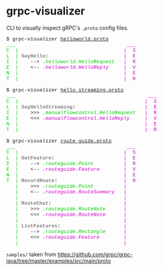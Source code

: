 # grpc-visualizer

CLI to visually inspect gRPC's `.proto` config files.

<style type="text/css">
pre {
  font-family:Courier New;
  font-size:10pt;
}

.af_line {
  color: gray;
  text-decoration: none;
}
</style>

<pre>
$ grpc-visualizer <a href='https://github.com/kunalsheth/grpc-visualizer/blob/master/samples/helloworld.proto'>helloworld.proto</a>
<span style="color:#00cd00;">___  </span>                                 <span style="color:#cd00cd;">  ___
</span><span style="color:#00cd00;">C  |                                  </span><span style="color:#cd00cd;"> |  S</span>
<span style="color:#00cd00;">L  | </span><span style="font-weight:bold;color:#7f7f7f;">SayHello</span>:                        <span style="color:#cd00cd;"> |  E</span>
<span style="color:#00cd00;">I  | </span>   --&gt; <span style="font-style:italic;"></span><span style="font-style:italic;color:#00cd00;">.helloworld.HelloRequest</span>  <span style="color:#cd00cd;"> |  R</span>
<span style="color:#00cd00;">E  | </span>   &lt;-- <span style="font-style:italic;"></span><span style="font-style:italic;color:#cd00cd;">.helloworld.HelloReply</span>    <span style="color:#cd00cd;"> |  V</span>
<span style="color:#00cd00;">N  |                                  </span><span style="color:#cd00cd;"> |  E</span>
<span style="color:#00cd00;">T  |                                  </span><span style="color:#cd00cd;"> |  R</span>

$ grpc-visualizer <a href='https://github.com/kunalsheth/grpc-visualizer/blob/master/samples/hello_streaming.proto'>hello_streaming.proto</a>
<span style="color:#00cd00;">___  </span>                                        <span style="color:#cd00cd;">  ___
</span><span style="color:#00cd00;">C  |                                         </span><span style="color:#cd00cd;"> |  S</span>
<span style="color:#00cd00;">L  | </span><span style="font-weight:bold;color:#7f7f7f;">SayHelloStreaming</span>:                      <span style="color:#cd00cd;"> |  E</span>
<span style="color:#00cd00;">I  | </span>   &gt;&gt;&gt; <span style="font-style:italic;"></span><span style="font-style:italic;color:#00cd00;">.manualflowcontrol.HelloRequest</span>  <span style="color:#cd00cd;"> |  R</span>
<span style="color:#00cd00;">E  | </span>   &lt;&lt;&lt; <span style="font-style:italic;"></span><span style="font-style:italic;color:#cd00cd;">.manualflowcontrol.HelloReply</span>    <span style="color:#cd00cd;"> |  V</span>
<span style="color:#00cd00;">N  |                                         </span><span style="color:#cd00cd;"> |  E</span>
<span style="color:#00cd00;">T  |                                         </span><span style="color:#cd00cd;"> |  R</span>

$ grpc-visualizer <a href='https://github.com/kunalsheth/grpc-visualizer/blob/master/samples/route_guide.proto'>route_guide.proto</a>
<span style="color:#00cd00;">___  </span>                                 <span style="color:#cd00cd;">  ___
</span><span style="color:#00cd00;">C  |                                  </span><span style="color:#cd00cd;"> |  S</span>
<span style="color:#00cd00;">L  | </span><span style="font-weight:bold;color:#7f7f7f;">GetFeature</span>:                      <span style="color:#cd00cd;"> |  E</span>
<span style="color:#00cd00;">I  | </span>   --&gt; <span style="font-style:italic;"></span><span style="font-style:italic;color:#00cd00;">.routeguide.Point</span>         <span style="color:#cd00cd;"> |  R</span>
<span style="color:#00cd00;">E  | </span>   &lt;-- <span style="font-style:italic;"></span><span style="font-style:italic;color:#cd00cd;">.routeguide.Feature</span>       <span style="color:#cd00cd;"> |  V</span>
<span style="color:#00cd00;">N  |                                  </span><span style="color:#cd00cd;"> |  E</span>
<span style="color:#00cd00;">T  | </span><span style="font-weight:bold;color:#7f7f7f;">RecordRoute</span>:                     <span style="color:#cd00cd;"> |  R</span>
<span style="color:#00cd00;">   | </span>   &gt;&gt;&gt; <span style="font-style:italic;"></span><span style="font-style:italic;color:#00cd00;">.routeguide.Point</span>         <span style="color:#cd00cd;"> |   </span>
<span style="color:#00cd00;">   | </span>   &lt;-- <span style="font-style:italic;"></span><span style="font-style:italic;color:#cd00cd;">.routeguide.RouteSummary</span>  <span style="color:#cd00cd;"> |   </span>
<span style="color:#00cd00;">   |                                  </span><span style="color:#cd00cd;"> |   </span>
<span style="color:#00cd00;">   | </span><span style="font-weight:bold;color:#7f7f7f;">RouteChat</span>:                       <span style="color:#cd00cd;"> |   </span>
<span style="color:#00cd00;">   | </span>   &gt;&gt;&gt; <span style="font-style:italic;"></span><span style="font-style:italic;color:#00cd00;">.routeguide.RouteNote</span>     <span style="color:#cd00cd;"> |   </span>
<span style="color:#00cd00;">   | </span>   &lt;&lt;&lt; <span style="font-style:italic;"></span><span style="font-style:italic;color:#cd00cd;">.routeguide.RouteNote</span>     <span style="color:#cd00cd;"> |   </span>
<span style="color:#00cd00;">   |                                  </span><span style="color:#cd00cd;"> |   </span>
<span style="color:#00cd00;">   | </span><span style="font-weight:bold;color:#7f7f7f;">ListFeatures</span>:                    <span style="color:#cd00cd;"> |   </span>
<span style="color:#00cd00;">   | </span>   --&gt; <span style="font-style:italic;"></span><span style="font-style:italic;color:#00cd00;">.routeguide.Rectangle</span>     <span style="color:#cd00cd;"> |   </span>
<span style="color:#00cd00;">   | </span>   &lt;&lt;&lt; <span style="font-style:italic;"></span><span style="font-style:italic;color:#cd00cd;">.routeguide.Feature</span>       <span style="color:#cd00cd;"> |   </span>
<span style="color:#00cd00;">   |                                  </span><span style="color:#cd00cd;"> |   </span>
</pre>

`samples/` taken from https://github.com/grpc/grpc-java/tree/master/examples/src/main/proto